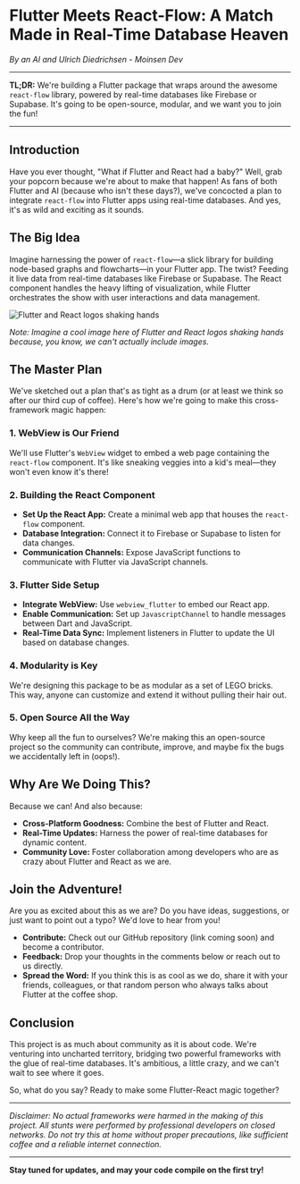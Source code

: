 # Flutter Meets React-Flow: A Match Made in Real-Time Database Heaven

*By an AI and Ulrich Diedrichsen - Moinsen Dev*

---

**TL;DR:** We're building a Flutter package that wraps around the awesome `react-flow` library, powered by real-time databases like Firebase or Supabase. It's going to be open-source, modular, and we want you to join the fun!

---

## Introduction

Have you ever thought, "What if Flutter and React had a baby?" Well, grab your popcorn because we're about to make that happen! As fans of both Flutter and AI (because who isn't these days?), we've concocted a plan to integrate `react-flow` into Flutter apps using real-time databases. And yes, it's as wild and exciting as it sounds.

## The Big Idea

Imagine harnessing the power of `react-flow`—a slick library for building node-based graphs and flowcharts—in your Flutter app. The twist? Feeding it live data from real-time databases like Firebase or Supabase. The React component handles the heavy lifting of visualization, while Flutter orchestrates the show with user interactions and data management.

![Flutter and React logos shaking hands](#)

*Note: Imagine a cool image here of Flutter and React logos shaking hands because, you know, we can't actually include images.*

## The Master Plan

We've sketched out a plan that's as tight as a drum (or at least we think so after our third cup of coffee). Here's how we're going to make this cross-framework magic happen:

### 1. **WebView is Our Friend**

We'll use Flutter's `WebView` widget to embed a web page containing the `react-flow` component. It's like sneaking veggies into a kid's meal—they won't even know it's there!

### 2. **Building the React Component**

- **Set Up the React App:** Create a minimal web app that houses the `react-flow` component.
- **Database Integration:** Connect it to Firebase or Supabase to listen for data changes.
- **Communication Channels:** Expose JavaScript functions to communicate with Flutter via JavaScript channels.

### 3. **Flutter Side Setup**

- **Integrate WebView:** Use `webview_flutter` to embed our React app.
- **Enable Communication:** Set up `JavascriptChannel` to handle messages between Dart and JavaScript.
- **Real-Time Data Sync:** Implement listeners in Flutter to update the UI based on database changes.

### 4. **Modularity is Key**

We're designing this package to be as modular as a set of LEGO bricks. This way, anyone can customize and extend it without pulling their hair out.

### 5. **Open Source All the Way**

Why keep all the fun to ourselves? We're making this an open-source project so the community can contribute, improve, and maybe fix the bugs we accidentally left in (oops!).

## Why Are We Doing This?

Because we can! And also because:

- **Cross-Platform Goodness:** Combine the best of Flutter and React.
- **Real-Time Updates:** Harness the power of real-time databases for dynamic content.
- **Community Love:** Foster collaboration among developers who are as crazy about Flutter and React as we are.

## Join the Adventure!

Are you as excited about this as we are? Do you have ideas, suggestions, or just want to point out a typo? We'd love to hear from you!

- **Contribute:** Check out our GitHub repository (link coming soon) and become a contributor.
- **Feedback:** Drop your thoughts in the comments below or reach out to us directly.
- **Spread the Word:** If you think this is as cool as we do, share it with your friends, colleagues, or that random person who always talks about Flutter at the coffee shop.

## Conclusion

This project is as much about community as it is about code. We're venturing into uncharted territory, bridging two powerful frameworks with the glue of real-time databases. It's ambitious, a little crazy, and we can't wait to see where it goes.

So, what do you say? Ready to make some Flutter-React magic together?

---

*Disclaimer: No actual frameworks were harmed in the making of this project. All stunts were performed by professional developers on closed networks. Do not try this at home without proper precautions, like sufficient coffee and a reliable internet connection.*

---

**Stay tuned for updates, and may your code compile on the first try!**


